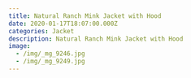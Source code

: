 ```yaml
---
title: Natural Ranch Mink Jacket with Hood
date: 2020-01-17T18:07:00.000Z
categories: Jacket
description: Natural Ranch Mink Jacket with Hood
image:
  - /img/_mg_9246.jpg
  - /img/_mg_9249.jpg
---
```


